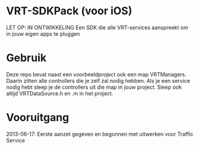 VRT-SDKPack (voor iOS)
======================

LET OP: IN ONTWIKKELING
Een SDK die alle VRT-services aanspreekt om in jouw eigen apps te pluggen

Gebruik
=======
Deze repo bevat naast een voorbeeldproject ook een map VRTManagers. Daarin zitten alle controllers die je zelf zal nodig hebben. Als je een service nodig hebt sleep je de controllers uit die map in jouw project. Sleep ook altijd VRTDataSource.h en .m in het project.

Vooruitgang
===========

2013-06-17: Eerste aanzet gegeven en begonnen met uitwerken voor Traffic Service

